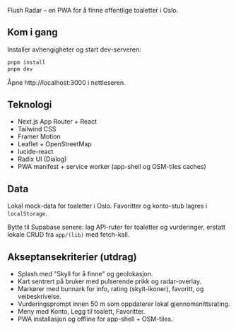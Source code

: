 Flush Radar – en PWA for å finne offentlige toaletter i Oslo.

## Kom i gang

Installer avhengigheter og start dev-serveren:

```bash
pnpm install
pnpm dev
```

Åpne http://localhost:3000 i nettleseren.

## Teknologi
- Next.js App Router + React
- Tailwind CSS
- Framer Motion
- Leaflet + OpenStreetMap
- lucide-react
- Radix UI (Dialog)
- PWA manifest + service worker (app-shell og OSM-tiles caches)

## Data
Lokal mock-data for toaletter i Oslo. Favoritter og konto-stub lagres i `localStorage`.

Bytte til Supabase senere: lag API-ruter for toaletter og vurderinger, erstatt lokale CRUD fra `app/(lib)` med fetch-kall.

## Akseptansekriterier (utdrag)
- Splash med "Skyll for å finne" og geolokasjon.
- Kart sentrert på bruker med pulserende prikk og radar-overlay.
- Markører med bunnark for info, rating (skylt-ikoner), favoritt, og veibeskrivelse.
- Vurderingsprompt innen 50 m som oppdaterer lokal gjennomsnittsrating.
- Meny med Konto, Legg til toalett, Favoritter.
- PWA installasjon og offline for app-shell + OSM-tiles.
